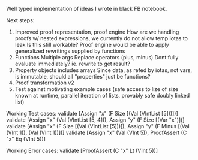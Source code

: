 Well typed implementation of ideas I wrote in black FB notebook.

Next steps:
1. Improved proof representation, proof engine
    How are we handling proofs w/ nested expressions, we currently do not allow temp iotas to leak
        Is this still workable?
    Proof engine would be able to apply generalized rewritings supplied by functions
2. Functions
    Multiple args
    Replace operators (plus, minus)
    Dont fully evaluate immediately? ie. rewrite to get result?
3. Property objects
    includes arrays
    Since data, as refed by iotas, not vars, is immutable, should all "properties" just be functions?
4. Proof transformation v2
5. Test against motivating example cases (safe access to lize of size known at runtime, parallel iteration of lists, provably safe doubly linked list)


Working Test cases:
validate [Assign "x" (F Size [(Val (VIntList [5]))])]
validate [Assign "x" (Val (VIntList [5, 4])), Assign "y" (F Size [(Var "x")])]
validate [Assign "x" (F Size [(Val (VIntList [5]))]), Assign "y" (F Minus [(Val (VInt 1)), (Val (VInt 1))])]
validate [Assign "x" (Val (VInt 5)),  ProofAssert (C "x" Eq (VInt 5))]

Working Error cases:
validate [ProofAssert (C "x" Lt (VInt 5))]
